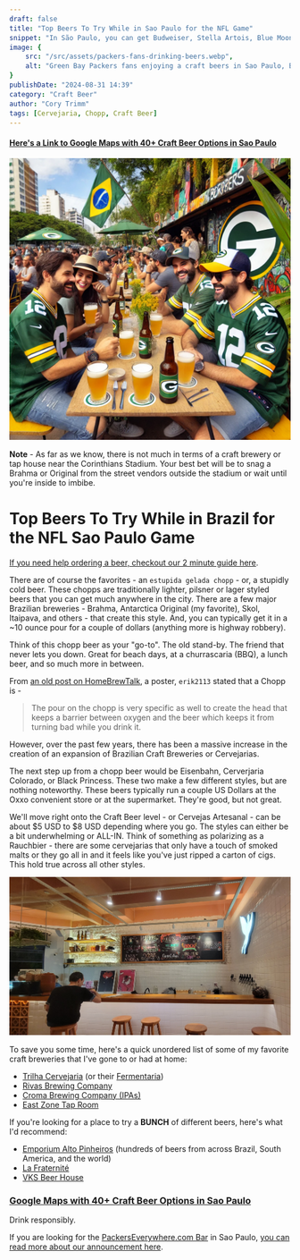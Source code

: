 ```yaml
---
draft: false
title: "Top Beers To Try While in Sao Paulo for the NFL Game"
snippet: "In São Paulo, you can get Budweiser, Stella Artois, Blue Moon, Pabst, and even Lagunitas. But São Paulo has a budding craft brewery scene. This post aims to highlight a few of our favorite places and breweries to have one."
image: {
    src: "/src/assets/packers-fans-drinking-beers.webp",
    alt: "Green Bay Packers fans enjoying a craft beers in Sao Paulo, Brazil"
}
publishDate: "2024-08-31 14:39"
category: "Craft Beer"
author: "Cory Trimm"
tags: [Cervejaria, Chopp, Craft Beer]
---
```


#### [Here's a Link to Google Maps with 40+ Craft Beer Options in Sao Paulo](https://maps.app.goo.gl/9fSNUafi48tqup1D6)

![Green Bay Packers fans enjoying a craft beer in Sao Paulo, Brazil](../../assets/packers-fans-drinking-beers.webp)

**Note** - As far as we know, there is not much in terms of a craft brewery or tap house near the Corinthians Stadium. Your best bet will be to snag a Brahma or Original from the street vendors outside the stadium or wait until you're inside to imbibe.

# Top Beers To Try While in Brazil for the NFL Sao Paulo Game

[If you need help ordering a beer, checkout our 2 minute guide here](/blog/beerhow-to-order-a-beer-in-portuguese/).

There are of course the favorites - an `estupida gelada chopp` - or, a stupidly cold beer. These chopps are traditionally lighter, pilsner or lager styled beers that you can get much anywhere in the city. There are a few major Brazilian breweries - Brahma, Antarctica Original (my favorite), Skol, Itaipava, and others - that create this style. And, you can typically get it in a ~10 ounce pour for a couple of dollars (anything more is highway robbery).

Think of this chopp beer as your "go-to". The old stand-by. The friend that never lets you down. Great for beach days, at a churrascaria (BBQ), a lunch beer, and so much more in between.

From [an old post on HomeBrewTalk](https://www.homebrewtalk.com/threads/brazilian-chopp-beer.121966/), a poster, `erik2113` stated that a Chopp is - 
> The pour on the chopp is very specific as well to create the head that keeps a barrier between oxygen and the beer which keeps it from turning bad while you drink it.

However, over the past few years, there has been a massive increase in the creation of an expansion of Brazilian Craft Breweries or Cervejarias.

The next step up from a chopp beer would be Eisenbahn,  Cerverjaria Colorado, or Black Princess. These two make a few different styles, but are nothing noteworthy. These beers typically run a couple US Dollars at the Oxxo convenient store or at the supermarket. They're good, but not great.

We'll move right onto the Craft Beer level - or Cervejas Artesanal - can be about $5 USD to $8 USD depending where you go. The styles can either be a bit underwhelming or ALL-IN. Think of something as polarizing as a Rauchbier - there are some cervejarias that only have a touch of smoked malts or they go all in and it feels like you've just ripped a carton of cigs. This hold true across all other styles.

![Interior of Trilha Cervejaria in Itaim Bibi](../../assets/trilha.jpg)

To save you some time, here's a quick unordered list of some of my favorite craft breweries that I've gone to or had at home:
- [Trilha Cervejaria](https://maps.app.goo.gl/nSVREYYKco8cPLsP6) (or their [Fermentaria](https://maps.app.goo.gl/fo7dPTg256xHUFP4A))
- [Rivas Brewing Company](https://maps.app.goo.gl/tfwjx14hFmnx7R4Z6)
- [Croma Brewing Company (IPAs)](https://maps.app.goo.gl/WcSPm4ma3owF1ia28)
- [East Zone Tap Room](https://maps.app.goo.gl/VYEA2hQW4zC5bwbV7)

If you're looking for a place to try a **BUNCH** of different beers, here's what I'd recommend:
- [Emporium Alto Pinheiros](https://maps.app.goo.gl/u6bBygpc6dHh1oT2A) (hundreds of beers from across Brazil, South America, and the world)
- [La Fraternité](https://maps.app.goo.gl/mucdeX6xX3WiTqtF7)
- [VKS Beer House](https://maps.app.goo.gl/fqca2SJZryNpC2cW6)

### [Google Maps with 40+ Craft Beer Options in Sao Paulo](https://maps.app.goo.gl/9fSNUafi48tqup1D6)

Drink responsibly.

If you are looking for the [PackersEverywhere.com Bar](https://www.packerseverywhere.com/find-a-bar/bar-details/Index?id=dade858a-fa8f-6ce3-be09-ff000095b832) in Sao Paulo, [you can read more about our announcement here](/blog/announcing-omalleys-as-the-packers-everywhere-bar/).
